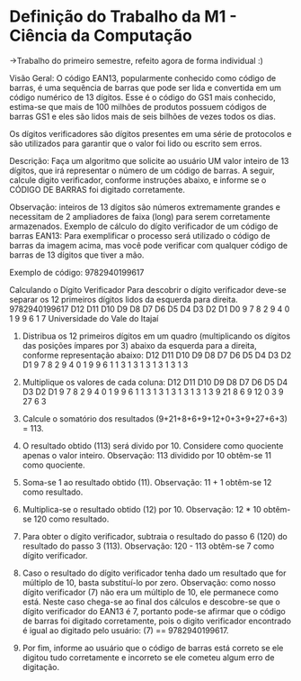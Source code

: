 # Definição do Trabalho da M1 - Ciência da Computação
->Trabalho do primeiro semestre, refeito agora de forma individual :)

Visão Geral:
O código EAN13, popularmente conhecido como código de barras, é uma sequência de barras que pode ser
lida e convertida em um código numérico de 13 dígitos. Esse é o código do GS1 mais conhecido, estima-se
que mais de 100 milhões de produtos possuem códigos de barras GS1 e eles são lidos mais de seis bilhões
de vezes todos os dias.

Os dígitos verificadores são dígitos presentes em uma série de protocolos e são utilizados para garantir que
o valor foi lido ou escrito sem erros.

Descrição:
Faça um algoritmo que solicite ao usuário UM valor inteiro de 13 dígitos, que irá representar o número de
um código de barras. A seguir, calcule digito verificador, conforme instruções abaixo, e informe se o
CÓDIGO DE BARRAS foi digitado corretamente.

Observação: inteiros de 13 dígitos são números extremamente grandes e necessitam de 2 ampliadores de
faixa (long) para serem corretamente armazenados.
Exemplo de cálculo do dígito verificador de um código de barras EAN13:
Para exemplificar o processo será utilizado o código de barras da imagem acima, mas você pode verificar com
qualquer código de barras de 13 dígitos que tiver a mão.

Exemplo de código: 9782940199617

Calculando o Dígito Verificador
Para descobrir o dígito verificador deve-se separar os 12 primeiros dígitos lidos da esquerda para direita.
9782940199617
D12 D11 D10 D9 D8 D7 D6 D5 D4 D3 D2 D1 D0
9 7 8 2 9 4 0 1 9 9 6 1 7
Universidade do Vale do Itajaí

1) Distribua os 12 primeiros dígitos em um quadro (multiplicando os dígitos das posições ímpares por 3) abaixo da esquerda para a direita, conforme representação abaixo:
D12 D11 D10 D9 D8 D7 D6 D5 D4 D3 D2 D1
9 7 8 2 9 4 0 1 9 9 6 1
1 3 1 3 1 3 1 3 1 3 1 3

2) Multiplique os valores de cada coluna:
D12 D11 D10 D9 D8 D7 D6 D5 D4 D3 D2 D1
9 7 8 2 9 4 0 1 9 9 6 1
1 3 1 3 1 3 1 3 1 3 1 3
9 21 8 6 9 12 0 3 9 27 6 3

3) Calcule o somatório dos resultados (9+21+8+6+9+12+0+3+9+27+6+3) = 113.

4) O resultado obtido (113) será divido por 10. Considere como quociente apenas o valor inteiro.
Observação: 113 dividido por 10 obtêm-se 11 como quociente.

5) Soma-se 1 ao resultado obtido (11).
Observação: 11 + 1 obtêm-se 12 como resultado.

6) Multiplica-se o resultado obtido (12) por 10.
Observação: 12 * 10 obtêm-se 120 como resultado.

7) Para obter o dígito verificador, subtraia o resultado do passo 6 (120) do resultado do passo 3 (113).
Observação: 120 - 113 obtêm-se 7 como dígito verificador.

8) Caso o resultado do dígito verificador tenha dado um resultado que for múltiplo de 10, basta
substituí-lo por zero.
Observação: como nosso dígito verificador (7) não era um múltiplo de 10, ele permanece como está.
Neste caso chega-se ao final dos cálculos e descobre-se que o dígito verificador do EAN13 é 7, portanto pode-se
afirmar que o código de barras foi digitado corretamente, pois o digito verificador encontrado é igual ao digitado pelo
usuário:
(7) == 9782940199617.

9) Por fim, informe ao usuário que o código de barras está correto se ele digitou tudo corretamente e
incorreto se ele cometeu algum erro de digitação.

